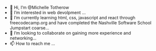 - 👋 Hi, I’m @Michelle Totherow
- 👀 I’m interested in web devolpment ...
- 🌱 I’m currently learning html, css, javascript and react through freecodecamp.org and have completed the Nashville Software School Jumpstart coarse...
- 💞️ I’m looking to collaborate on gaining more experience and networking...
- 📫 How to reach me ...

<!---
thechelle13/thechelle13 is a ✨ special ✨ repository because its `README.md` (this file) appears on your GitHub profile.
You can click the Preview link to take a look at your changes.
--->

